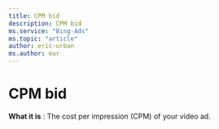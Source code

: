 ```yaml
---
title: CPM bid
description: CPM bid
ms.service: "Bing-Ads"
ms.topic: "article"
author: eric-urban
ms.author: eur
---
```


# CPM bid

**What it is** : The cost per impression (CPM) of your video ad.


